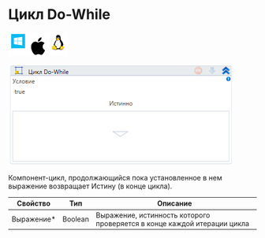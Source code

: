 # Цикл Do-While

![](<../../../.gitbook/assets/image (100) (1) (1) (61).png>)

![](<../../../.gitbook/assets/image (30).png>)

Компонент-цикл, продолжающийся пока установленное в нем выражение возвращает Истину (в конце цикла).

| Свойство    | Тип     | Описание                                                                 |
| ----------- | ------- | ------------------------------------------------------------------------ |
| Выражение\* | Boolean | Выражение, истинность которого проверяется в конце каждой итерации цикла |
